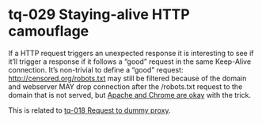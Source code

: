 # tq-029 Staying-alive HTTP camouflage

If a HTTP request triggers an unexpected response it is interesting to see if
it’ll trigger a response if it follows a “good” request in the same Keep-Alive
connection. It’s non-trivial to define a “good” request:
http://censored.org/robots.txt may still be filtered because of the domain and
webserver MAY drop connection after the /robots.txt request to the domain that is
not served, but [Apache and Chrome are okay](https://stackoverflow.com/questions/42717719/http-keep-alive-to-a-different-host) with the trick.

This is related to [tq-018 Request to dummy proxy](./tq-018-request-to-dummy-proxy-test-helper.md).
